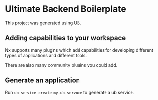 # Ultimate Backend Boilerplate

This project was generated using [UB](https://github.com/juicycleff/ultimate-backend).
## Adding capabilities to your workspace

Nx supports many plugins which add capabilities for developing different types of applications and different tools.

There are also many [community plugins](https://nx.dev/nx-community) you could add.

## Generate an application

Run `ub service create my-ub-servuce` to generate a ub service.
